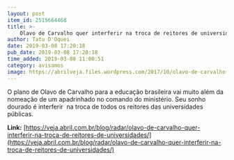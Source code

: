 ```yaml
---
layout: post
item_id: 2515664468
title: >-
    Olavo de Carvalho quer interferir na troca de reitores de universidades
author: Tatu D'Oquei
date: 2019-03-08 17:20:18
pub_date: 2019-03-08 17:20:18
time_added: 2019-03-08 11:00:51
category: avisamos
image: https://abrilveja.files.wordpress.com/2017/10/olavo-de-carvalho-png.jpg?quality=70&strip=info&w=680&h=453&crop=1
---
```


O plano de Olavo de Carvalho para a educação brasileira vai muito além da nomeação de um apadrinhado no comando do ministério. Seu sonho dourado é interferir  na troca de todos os reitores das universidades públicas.

**Link:** [https://veja.abril.com.br/blog/radar/olavo-de-carvalho-quer-interferir-na-troca-de-reitores-de-universidades/](https://veja.abril.com.br/blog/radar/olavo-de-carvalho-quer-interferir-na-troca-de-reitores-de-universidades/)

